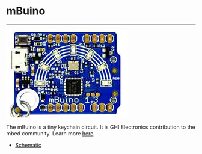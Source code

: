 # mBuino
---
![mBuino](images/mbuino.jpg)

The mBuino is a tiny keychain circuit. It is GHI Electronics contribution to the mbed community. Learn more [here](https://developer.mbed.org/platforms/mBuino/)

* [Schematic](http://files.ghielectronics.com/downloads/Schematics/Systems/mBuino%20Schematic.pdf)

